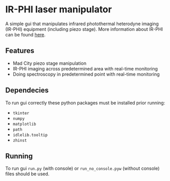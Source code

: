 # IR-PHI laser manipulator

A simple gui that manipulates infrared photothermal heterodyne imaging (IR-PHI) equipment (including piezo stage). More information about IR-PHI can be found [here](https://aip.scitation.org/doi/abs/10.1063/1.5142277).

## Features
- Mad City piezo stage manipulation
- IR-PHI imaging across predetermined area with real-time monitoring
- Doing spectroscopy in predetermined point with real-time monitoring

## Dependecies

To run gui correctly these python packages must be installed prior running:
- ```tkinter```
- ```numpy```
- ```matplotlib```
- ```path```
- ```idlelib.tooltip```
- ```zhinst```

## Running

To run gui ```run.py``` (with console) or ```run_no_console.pyw``` (without console) files should be used.

